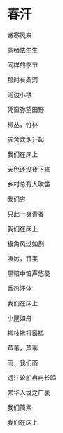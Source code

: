   

# 春汗

嫩寒风来

意绪怯生生

同样的季节

那时有条河

河边小楼

凭窗弥望田野

柳丛，竹林

农舍炊烟升起

我们在床上

天色还没夜下来

乡村总有人吹笛

我们穷

只此一身青春

我们在床上

檐角风过如割

凄厉，甘美

黑暗中笛声悠曼

香热汗体

我们在床上

小屋如舟

柳枝拂打窗槛

芦苇，芦苇

雨，我们雨

远江轮船冉冉长鸣

繁华人世之广袤

我们简素

我们在床上